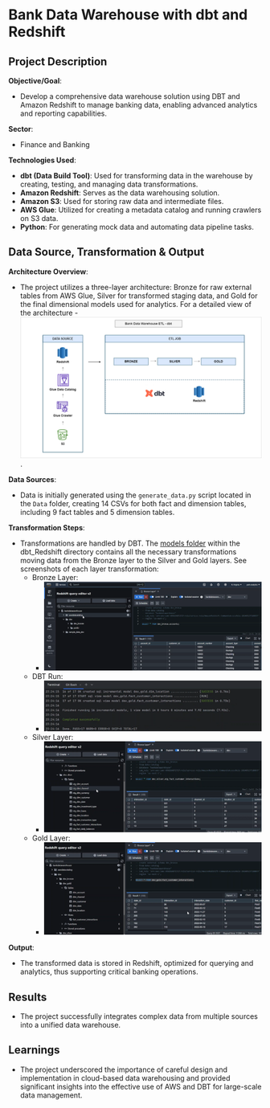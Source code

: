 # Bank Data Warehouse with dbt and Redshift

## Project Description

**Objective/Goal**:
- Develop a comprehensive data warehouse solution using DBT and Amazon Redshift to manage banking data, enabling advanced analytics and reporting capabilities.

**Sector**:
- Finance and Banking

**Technologies Used**:
- **dbt (Data Build Tool)**: Used for transforming data in the warehouse by creating, testing, and managing data transformations.
- **Amazon Redshift**: Serves as the data warehousing solution.
- **Amazon S3**: Used for storing raw data and intermediate files.
- **AWS Glue**: Utilized for creating a metadata catalog and running crawlers on S3 data.
- **Python**: For generating mock data and automating data pipeline tasks.

## Data Source, Transformation & Output

**Architecture Overview**:
- The project utilizes a three-layer architecture: Bronze for raw external tables from AWS Glue, Silver for transformed staging data, and Gold for the final dimensional models used for analytics. For a detailed view of the architecture - 
![architecture diagram](./Architecture/BankDataWarehouse-dbt-Redshift.drawio.png).

**Data Sources**:
- Data is initially generated using the `generate_data.py` script located in the `Data` folder, creating 14 CSVs for both fact and dimension tables, including 9 fact tables and 5 dimension tables.

**Transformation Steps**:
- Transformations are handled by DBT. The [models folder](./DBT_Redshift/models) within the dbt_Redshift directory contains all the necessary transformations moving data from the Bronze layer to the Silver and Gold layers. See screenshots of each layer transformation:
    - Bronze Layer: 
      - ![Bronze Layer](./Project%20Screenshots/1.%20Bronze%20Layer.png)
    - DBT Run: 
      - ![DBT Run](./Project%20Screenshots/2.%20dbt%20run.png)
    - Silver Layer: 
      - ![Silver Layer](./Project%20Screenshots/3.%20Silver%20Layer.png)
    - Gold Layer: 
      - ![Gold Layer](./Project%20Screenshots/4.%20Gold%20Layer.png)

**Output**:
- The transformed data is stored in Redshift, optimized for querying and analytics, thus supporting critical banking operations.

## Results

- The project successfully integrates complex data from multiple sources into a unified data warehouse.

## Learnings

- The project underscored the importance of careful design and implementation in cloud-based data warehousing and provided significant insights into the effective use of AWS and DBT for large-scale data management.
